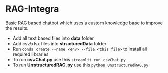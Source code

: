 # RAG-Integra
Basic RAG based chatbot which uses a custom knowledge base to improve the results.

* Add all text based files into **data** folder
* Add csv/xlsx files into **structuredData** folder
* Run `conda create --name <env> --file <this file>` to install all required libraries
* To run **csvChat.py** use this `streamlit run csvChat.py`
* To run **UnstructuredRAG.py** use this `python UnstructuredRAG.py`
